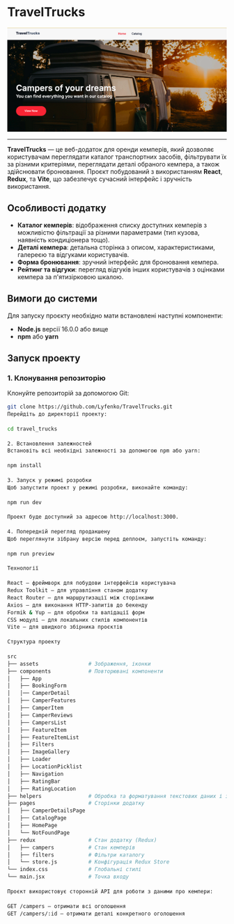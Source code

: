 # TravelTrucks

<!-- </p> -->

<img src="./src/assets/campers.png" width="1259" alt="Скріншот веб-додатку TravelTrucks">

---

**TravelTrucks** — це веб-додаток для оренди кемперів, який дозволяє користувачам переглядати каталог транспортних засобів, фільтрувати їх за різними критеріями, переглядати деталі обраного кемпера, а також здійснювати бронювання. Проєкт побудований з використанням **React**, **Redux**, та **Vite**, що забезпечує сучасний інтерфейс і зручність використання.

## Особливості додатку

- **Каталог кемперів**: відображення списку доступних кемперів з можливістю фільтрації за різними параметрами (тип кузова, наявність кондиціонера тощо).
- **Деталі кемпера**: детальна сторінка з описом, характеристиками, галереєю та відгуками користувачів.
- **Форма бронювання**: зручний інтерфейс для бронювання кемпера.
- **Рейтинг та відгуки**: перегляд відгуків інших користувачів з оцінками кемпера за п'ятизірковою шкалою.

## Вимоги до системи

Для запуску проєкту необхідно мати встановлені наступні компоненти:

- **Node.js** версії 16.0.0 або вище
- **npm** або **yarn**

## Запуск проекту

### 1. Клонування репозиторію

Клонуйте репозиторій за допомогою Git:

```bash
git clone https://github.com/Lyfenko/TravelTrucks.git
Перейдіть до директорії проекту:

cd travel_trucks

2. Встановлення залежностей
Встановіть всі необхідні залежності за допомогою npm або yarn:

npm install

3. Запуск у режимі розробки
Щоб запустити проект у режимі розробки, виконайте команду:

npm run dev

Проект буде доступний за адресою http://localhost:3000.

4. Попередній перегляд продакшену
Щоб переглянути зібрану версію перед деплоєм, запустіть команду:

npm run preview

Технології

React — фреймворк для побудови інтерфейсів користувача
Redux Toolkit — для управління станом додатку
React Router — для маршрутизації між сторінками
Axios — для виконання HTTP-запитів до бекенду
Formik & Yup — для обробки та валідації форм
CSS модулі — для локальних стилів компонентів
Vite — для швидкого збірника проєктів

Структура проекту

src
├── assets                # Зображення, іконки
├── components            # Повторювані компоненти
│   ├── App
│   ├── BookingForm
│   │── CamperDetail
│   ├── CamperFeatures
│   ├── CamperItem
│   ├── CamperReviews
│   ├── CampersList
│   ├── FeatureItem
│   ├── FeatureItemList
│   ├── Filters
│   ├── ImageGallery
│   ├── Loader
│   ├── LocationPicklist
│   ├── Navigation
│   ├── RatingBar
│   ├── RatingLocation
├── helpers               # Обробка та форматування текстових даних і запитів для фільтрації
├── pages                 # Сторінки додатку
│   ├── CamperDetailsPage
│   ├── CatalogPage
│   ├── HomePage
│   └── NotFoundPage
├── redux                 # Стан додатку (Redux)
│   ├── campers           # Стан кемперів
│   ├── filters           # Фільтри каталогу
│   └── store.js          # Конфігурація Redux Store
└── index.css             # Глобальні стилі
└── main.jsx              # Точка входу

Проєкт використовує сторонній API для роботи з даними про кемпери:

GET /campers — отримати всі оголошення
GET /campers/:id — отримати деталі конкретного оголошення